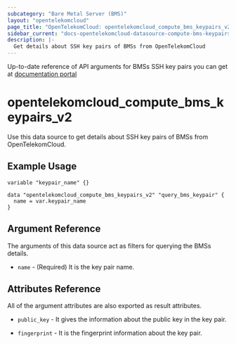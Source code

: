 ```yaml
---
subcategory: "Bare Metal Server (BMS)"
layout: "opentelekomcloud"
page_title: "OpenTelekomCloud: opentelekomcloud_compute_bms_keypairs_v2"
sidebar_current: "docs-opentelekomcloud-datasource-compute-bms-keypairs-v2"
description: |-
  Get details about SSH key pairs of BMSs from OpenTelekomCloud
---
```


Up-to-date reference of API arguments for BMSs SSH key pairs you can get at
[documentation portal](https://docs.otc.t-systems.com/bare-metal-server/api-ref/native_openstack_nova_v2.1_apis/bms_ssh_key_pair_management/querying_ssh_key_pairs_native_openstack_api.html#en-us-topic-0060384658)

# opentelekomcloud_compute_bms_keypairs_v2

Use this data source to get details about SSH key pairs of BMSs from OpenTelekomCloud.

## Example Usage

```hcl
variable "keypair_name" {}

data "opentelekomcloud_compute_bms_keypairs_v2" "query_bms_keypair" {
  name = var.keypair_name
}
```

## Argument Reference

The arguments of this data source act as filters for querying the BMSs details.

* `name` - (Required) It is the key pair name.

## Attributes Reference

All of the argument attributes are also exported as result attributes.

* `public_key` - It gives the information about the public key in the key pair.

* `fingerprint` - It is the fingerprint information about the key pair.
